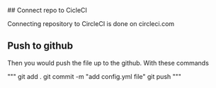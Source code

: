 ## Connect repo to CicleCI

Connecting repository to CircleCI is done on circleci.com


## Push to github

Then you would push the file up to the github. With these commands

"""
git add .
git commit -m "add config.yml file"
git push
"""

